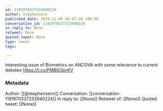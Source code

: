 ```yaml
---
id: 1191970337333940224
author: stephensenn
published_date: 2019-11-06 06:47:28 +00:00
conversation_id: 1191970337333940224
in_reply_to: None
retweet: None
quoted_tweet: None
type: tweet
tags:

---
```


Interesting issue of Biometrics on ANCOVA with some relevance to current debates https://t.co/PMB0j3prKV

### Metadata

Author: [[@stephensenn]]
Conversation: [[conversation-1191970337333940224]]
In reply to: [[None]]
Retweet of: [[None]]
Quoted tweet: [[None]]
